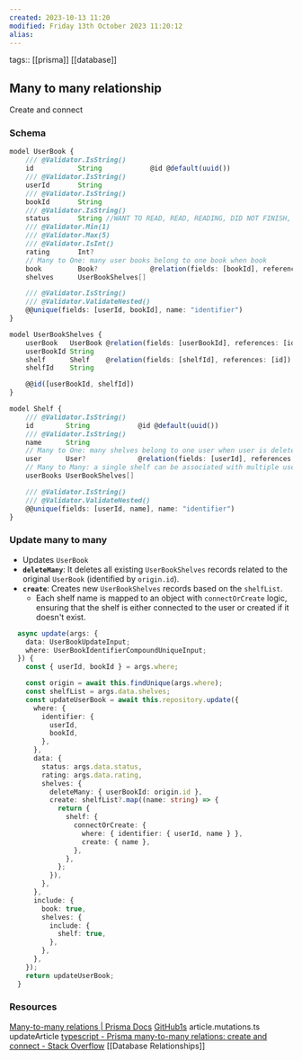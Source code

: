 ```yaml
---
created: 2023-10-13 11:20
modified: Friday 13th October 2023 11:20:12
alias:
---
```

tags:: [[prisma]] [[database]]

## Many to many relationship

Create and connect
### Schema
```ts
model UserBook {
    /// @Validator.IsString()
    id           String            @id @default(uuid())
    /// @Validator.IsString()
    userId       String
    /// @Validator.IsString()
    bookId       String
    /// @Validator.IsString()
    status       String //WANT TO READ, READ, READING, DID NOT FINISH, UP NEXT
    /// @Validator.Min(1)
    /// @Validator.Max(5)
    /// @Validator.IsInt()
    rating       Int?
    // Many to One: many user books belong to one book when book
    book         Book?             @relation(fields: [bookId], references: [id], onDelete: Cascade)
    shelves      UserBookShelves[]

    /// @Validator.IsString()
    /// @Validator.ValidateNested()
    @@unique(fields: [userId, bookId], name: "identifier")
}

model UserBookShelves {
    userBook   UserBook @relation(fields: [userBookId], references: [id])
    userBookId String
    shelf      Shelf    @relation(fields: [shelfId], references: [id])
    shelfId    String

    @@id([userBookId, shelfId])
}

model Shelf {
    /// @Validator.IsString()
    id        String            @id @default(uuid())
    /// @Validator.IsString()
    name      String
    // Many to One: many shelves belong to one user when user is deleted all shelves are deleted as well
    user      User?             @relation(fields: [userId], references: [id], onDelete: Cascade)
    // Many to Many: a single shelf can be associated with multiple userBooks,
    userBooks UserBookShelves[]

    /// @Validator.IsString()
    /// @Validator.ValidateNested()
    @@unique(fields: [userId, name], name: "identifier")
}

```

### Update many to many
- Updates `UserBook`
- **`deleteMany`**: It deletes all existing `UserBookShelves` records related to the original `UserBook` (identified by `origin.id`).
- **`create`**: Creates new `UserBookShelves` records based on the `shelfList`.
	- Each shelf name is mapped to an object with `connectOrCreate` logic, ensuring that the shelf is either connected to the user or created if it doesn't exist.
```ts
  async update(args: {
    data: UserBookUpdateInput;
    where: UserBookIdentifierCompoundUniqueInput;
  }) {
    const { userId, bookId } = args.where;

    const origin = await this.findUnique(args.where);
    const shelfList = args.data.shelves;
    const updateUserBook = await this.repository.update({
      where: {
        identifier: {
          userId,
          bookId,
        },
      },
      data: {
        status: args.data.status,
        rating: args.data.rating,
        shelves: {
          deleteMany: { userBookId: origin.id },
          create: shelfList?.map((name: string) => {
            return {
              shelf: {
                connectOrCreate: {
                  where: { identifier: { userId, name } },
                  create: { name },
                },
              },
            };
          }),
        },
      },
      include: {
        book: true,
        shelves: {
          include: {
            shelf: true,
          },
        },
      },
    });
    return updateUserBook;
  }

```



### Resources
[Many-to-many relations | Prisma Docs](https://www.prisma.io/docs/concepts/components/prisma-schema/relations/many-to-many-relations)
[GitHub1s](https://github1s.com/jimleestone/next-real-world/blob/HEAD/lib/api/mutation/article.mutation.ts)
	article.mutations.ts
		updateArticle
[typescript - Prisma many-to-many relations: create and connect - Stack Overflow](https://stackoverflow.com/questions/65950407/prisma-many-to-many-relations-create-and-connect)
[[Database Relationships]]